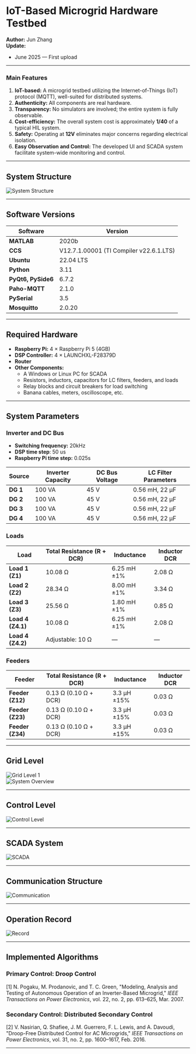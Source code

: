 # IoT-Based Microgrid Hardware Testbed
**Author:** Jun Zhang   
**Update:**  
- June 2025 — First upload   

---

### Main Features
1. **IoT-based:** A microgrid testbed utilizing the Internet-of-Things (IoT) protocol (MQTT), well-suited for distributed systems.  
2. **Authenticity:** All components are real hardware.  
3. **Transparency:** No simulators are involved; the entire system is fully observable.  
4. **Cost-efficiency:** The overall system cost is approximately **1/40** of a typical HIL system.  
5. **Safety:** Operating at **12V** eliminates major concerns regarding electrical isolation.  
6. **Easy Observation and Control:** The developed UI and SCADA system facilitate system-wide monitoring and control.  

---

## System Structure
![System Structure](Slide9.JPG)

---

## Software Versions

| Software         | Version                                   |
|------------------|-------------------------------------------|
| **MATLAB**       | 2020b                                    |
| **CCS**          | V12.7.1.00001 (TI Compiler v22.6.1.LTS) |
| **Ubuntu**       | 22.04 LTS                                |
| **Python**       | 3.11                                     |
| **PyQt6, PySide6** | 6.7.2                                 |
| **Paho-MQTT**    | 2.1.0                                   |
| **PySerial**     | 3.5                                     |
| **Mosquitto**    | 2.0.20                                  |

---

## Required Hardware

- **Raspberry Pi:** 4 × Raspberry Pi 5 (4GB)  
- **DSP Controller:** 4 × LAUNCHXL-F28379D  
- **Router**  
- **Other Components:**  
  - A Windows or Linux PC for SCADA  
  - Resistors, inductors, capacitors for LC filters, feeders, and loads  
  - Relay blocks and circuit breakers for load switching  
  - Banana cables, meters, oscilloscope, etc.  

---

## System Parameters

### Inverter and DC Bus
- **Switching frequency:** 20kHz
- **DSP time step**: 50 us
- **Raspberry Pi time step:** 0.025s

| Source   | Inverter Capacity | DC Bus Voltage | LC Filter Parameters |
|----------|------------------|----------------|----------------------|
| **DG 1** | 100 VA            | 45 V           | 0.56 mH, 22 μF       |
| **DG 2** | 100 VA            | 45 V           | 0.56 mH, 22 μF       |
| **DG 3** | 100 VA            | 45 V           | 0.56 mH, 22 μF       |
| **DG 4** | 100 VA            | 45 V           | 0.56 mH, 22 μF       |

### Loads

| Load            | Total Resistance (R + DCR) | Inductance  | Inductor DCR |
|-----------------|----------------------------|--------------|---------------|
| **Load 1 (Z1)**   | 10.08 Ω                 | 6.25 mH ±1% | 2.08 Ω       |
| **Load 2 (Z2)**   | 28.34 Ω                 | 8.00 mH ±1% | 3.34 Ω       |
| **Load 3 (Z3)**   | 25.56 Ω                 | 1.80 mH ±1% | 0.85 Ω       |
| **Load 4 (Z4.1)** | 10.08 Ω                 | 6.25 mH ±1% | 2.08 Ω       |
| **Load 4 (Z4.2)** | Adjustable: 10 Ω        | —            | —            |

### Feeders

| Feeder          | Total Resistance (R + DCR) | Inductance  | Inductor DCR |
|-----------------|----------------------------|--------------|---------------|
| **Feeder (Z12)** | 0.13 Ω (0.10 Ω + DCR)   | 3.3 μH ±15% | 0.03 Ω       |
| **Feeder (Z23)** | 0.13 Ω (0.10 Ω + DCR)   | 3.3 μH ±15% | 0.03 Ω       |
| **Feeder (Z34)** | 0.13 Ω (0.10 Ω + DCR)   | 3.3 μH ±15% | 0.03 Ω       |

---

## Grid Level

![Grid Level 1](Slide10.JPG)  
![System Overview](Slide11.JPG)  

---

## Control Level

![Control Level](Slide12.JPG)  

---

## SCADA System

![SCADA](Slide13.JPG)  

---

## Communication Structure

![Communication](Slide14.JPG)  

---

## Operation Record

![Record](Slide15.JPG)  

---

## Implemented Algorithms

### Primary Control: Droop Control  
[1] N. Pogaku, M. Prodanovic, and T. C. Green, "Modeling, Analysis and Testing of Autonomous Operation of an Inverter-Based Microgrid," *IEEE Transactions on Power Electronics*, vol. 22, no. 2, pp. 613–625, Mar. 2007.

### Secondary Control: Distributed Secondary Control  
[2] V. Nasirian, Q. Shafiee, J. M. Guerrero, F. L. Lewis, and A. Davoudi, "Droop-Free Distributed Control for AC Microgrids," *IEEE Transactions on Power Electronics*, vol. 31, no. 2, pp. 1600–1617, Feb. 2016.

---

